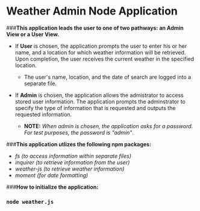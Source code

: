 # Weather Admin Node Application

###__This application leads the user to one of two pathways: an Admin View or a User View.__

* If __User__ is chosen, the application prompts the user to enter his or her name, and a location for which weather information will be retrieved. Upon completion, the user receives the current weather in the specified location.
    * The user's name, location, and the date of search are logged into a separate file.

* If __Admin__ is chosen, the application allows the admistrator to access stored user information. The application prompts the adminstrator to specify the type of information that is requested and outputs the requested information. 
    * __NOTE:__ _When admin is chosen, the application asks for a password. For test purposes, the password is "admin"_.

###__This application utlizes the following npm packages:__
* _fs (to access information within separate files)_
* _inquirer (to retrieve information from the user)_
* _weather-js (to retrieve weather information)_
* _moment (for date formatting)_

###__How to initialize the application:__
### `node weather.js`

